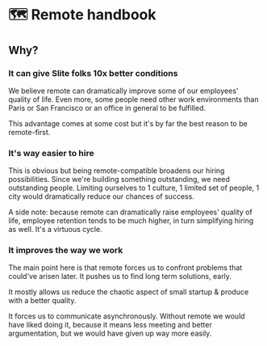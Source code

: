 # 🗺 Remote handbook

## Why?

### It can give Slite folks 10x better conditions

We believe remote can dramatically improve some of our employees' quality of life. Even more, some people need other work environments than Paris or San Francisco or an office in general to be fulfilled.

This advantage comes at some cost but it's by far the best reason to be remote-first.

### It's way easier to hire

This is obvious but being remote-compatible broadens our hiring possibilities. Since we're building something outstanding, we need outstanding people. Limiting ourselves to 1 culture, 1 limited set of people, 1 city would dramatically reduce our chances of success.

A side note: because remote can dramatically raise employees' quality of life, employee retention tends to be much higher, in turn simplifying hiring as well. It's a virtuous cycle.

### It improves the way we work

The main point here is that remote forces us to confront problems that could've arisen later. It pushes us to find long term solutions, early.

It mostly allows us reduce the chaotic aspect of small startup & produce with a better quality.

It forces us to communicate asynchronously. Without remote we would have liked doing it, because it means less meeting and better argumentation, but we would have given up way more easily.
